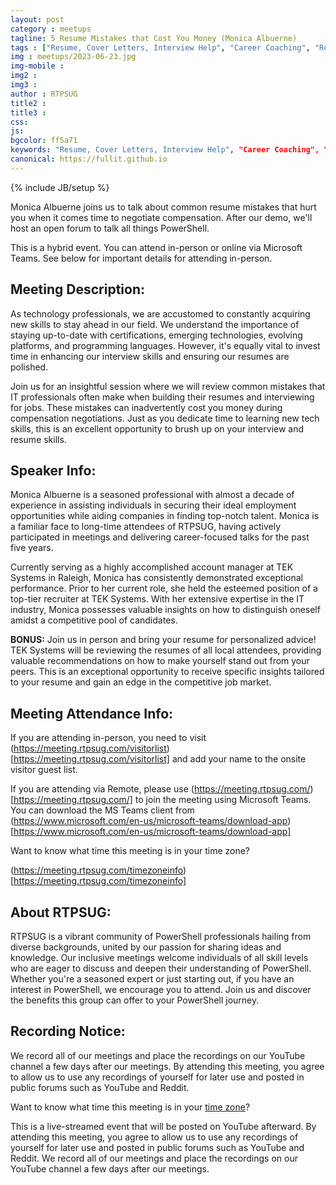 ```yaml
---
layout: post
category : meetups
tagline: 5 Resume Mistakes that Cost You Money (Monica Albuerne)
tags : ["Resume, Cover Letters, Interview Help", "Career Coaching", "Resume Writing", "Data Center and Operations Automation", "PowerShell"]
img : meetups/2023-06-23.jpg
img-mobile : 
img2 : 
img3 : 
author : RTPSUG
title2 : 
title3 : 
css: 
js: 
bgcolor: ff5a71
keywords: "Resume, Cover Letters, Interview Help", "Career Coaching", "Resume Writing", "Data Center and Operations Automation", "PowerShell"
canonical: https://fullit.github.io
---
```

{% include JB/setup %}

Monica Albuerne joins us to talk about common resume mistakes that hurt you when it comes time to negotiate compensation. After our demo, we'll host an open forum to talk all things PowerShell.

This is a hybrid event. You can attend in-person or online via Microsoft Teams. See below for important details for attending in-person.

<!--more-->

## Meeting Description:

As technology professionals, we are accustomed to constantly acquiring new skills to stay ahead in our field. We understand the importance of staying up-to-date with certifications, emerging technologies, evolving platforms, and programming languages. However, it's equally vital to invest time in enhancing our interview skills and ensuring our resumes are polished.

Join us for an insightful session where we will review common mistakes that IT professionals often make when building their resumes and interviewing for jobs. These mistakes can inadvertently cost you money during compensation negotiations. Just as you dedicate time to learning new tech skills, this is an excellent opportunity to brush up on your interview and resume skills.

## Speaker Info:

Monica Albuerne is a seasoned professional with almost a decade of experience in assisting individuals in securing their ideal employment opportunities while aiding companies in finding top-notch talent. Monica is a familiar face to long-time attendees of RTPSUG, having actively participated in meetings and delivering career-focused talks for the past five years.

Currently serving as a highly accomplished account manager at TEK Systems in Raleigh, Monica has consistently demonstrated exceptional performance. Prior to her current role, she held the esteemed position of a top-tier recruiter at TEK Systems. With her extensive expertise in the IT industry, Monica possesses valuable insights on how to distinguish oneself amidst a competitive pool of candidates.

**BONUS:** Join us in person and bring your resume for personalized advice! TEK Systems will be reviewing the resumes of all local attendees, providing valuable recommendations on how to make yourself stand out from your peers. This is an exceptional opportunity to receive specific insights tailored to your resume and gain an edge in the competitive job market.

## Meeting Attendance Info:

If you are attending in-person, you need to visit (https://meeting.rtpsug.com/visitorlist)[https://meeting.rtpsug.com/visitorlist] and add your name to the onsite visitor guest list.

If you are attending via Remote, please use (https://meeting.rtpsug.com/)[https://meeting.rtpsug.com/] to join the meeting using Microsoft Teams. You can download the MS Teams client from (https://www.microsoft.com/en-us/microsoft-teams/download-app)[https://www.microsoft.com/en-us/microsoft-teams/download-app]

Want to know what time this meeting is in your time zone?

(https://meeting.rtpsug.com/timezoneinfo)[https://meeting.rtpsug.com/timezoneinfo]

## About RTPSUG:

RTPSUG is a vibrant community of PowerShell professionals hailing from diverse backgrounds, united by our passion for sharing ideas and knowledge. Our inclusive meetings welcome individuals of all skill levels who are eager to discuss and deepen their understanding of PowerShell. Whether you're a seasoned expert or just starting out, if you have an interest in PowerShell, we encourage you to attend. Join us and discover the benefits this group can offer to your PowerShell journey.

## Recording Notice:

We record all of our meetings and place the recordings on our YouTube channel a few days after our meetings. By attending this meeting, you agree to allow us to use any recordings of yourself for later use and posted in public forums such as YouTube and Reddit.

Want to know what time this meeting is in your [time zone](https://meeting.rtpsug.com/timezoneinfo)?

This is a live-streamed event that will be posted on YouTube afterward. By attending this meeting, you agree to allow us to use any recordings of yourself for later use and posted in public forums such as YouTube and Reddit. We record all of our meetings and place the recordings on our YouTube channel a few days after our meetings.
